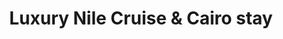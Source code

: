 ---
category: rest-of-the-world
title: Luxury Nile Cruise & Cairo stay
class: luxury-nile-cruise-cairo-stay
cruiseline: An incredible full-board Nile cruise with a five-star stay in Cairo, all travel and excursions
price: 1599
price-description: per person for 9 nights
cruise-url: https://www.secretescapes.com/luxury-cairo-and-dahabiya-nile-cruise-mena-house-hotel-and-dahabiya-dream/sale?utm_source=SE&utm_medium=hub_offer&utm_campaign=cruise_20160705
---